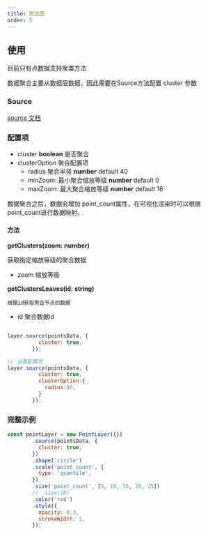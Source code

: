 ```yaml
---
title: 聚合图
order: 5
---
```


## 使用

目前只有点数据支持聚类方法

数据聚合主要从数据层数据，因此需要在Source方法配置 cluster 参数

### Source  
[source 文档](../../source/source)

### 配置项
  - cluster **boolean** 是否聚合
  - clusterOption 聚合配置项
    - radius 聚合半径 **number** default 40
    - minZoom: 最小聚合缩放等级 **number** default 0
    - maxZoom: 最大聚合缩放等级 **number** default 16

数据聚合之后，数据会增加 point_count属性，在可视化渲染时可以根据 point_count进行数据映射。

#### 方法

  **getClusters(zoom: number)**
  
  获取指定缩放等级的聚合数据
   
   - zoom 缩放等级
  
  **getClustersLeaves(id: string)**
  
    根据id获取聚合节点的数据

  - id 聚合数据id

  


```javascript

layer.source(pointsData, {
          cluster: true,
        });

// 设置配置项
layer.source(pointsData, {
          cluster: true,
          clusterOption:{
            radius:40,
          }
        });
```


### 完整示例

```javascript
const pointLayer = new PointLayer({})
        .source(pointsData, {
          cluster: true,
        })
        .shape('circle')
        .scale('point_count', {
          type: 'quantile',
        })
        .size('point_count', [5, 10, 15, 20, 25])
        // .size(10)
        .color('red')
        .style({
          opacity: 0.3,
          strokeWidth: 1,
        });
```



